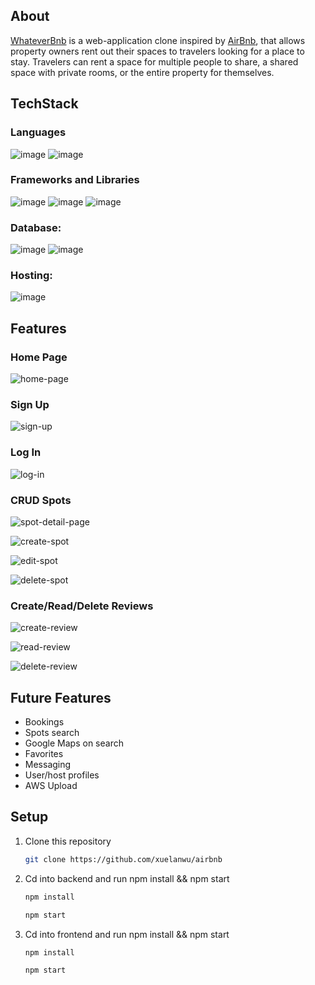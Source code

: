 ## About

[WhateverBnb][1] is a web-application clone inspired by [AirBnb][2], that allows property owners rent out their spaces to travelers looking for a place to stay. Travelers can rent a space for multiple people to share, a shared space with private rooms, or the entire property for themselves.

[1]: https://whateverbnb.herokuapp.com/
[2]: https://www.airbnb.com

## TechStack

### Languages

![image](https://img.shields.io/badge/JavaScript-323330?style=for-the-badge&logo=javascript&logoColor=F7DF1E)
![image](https://img.shields.io/badge/CSS3-1572B6?style=for-the-badge&logo=css3&logoColor=white)

### Frameworks and Libraries

![image](https://img.shields.io/badge/React-20232A?style=for-the-badge&logo=react&logoColor=61DAFB)
![image](https://img.shields.io/badge/Redux-593D88?style=for-the-badge&logo=redux&logoColor=white)
![image](https://img.shields.io/badge/Express.js-000000?style=for-the-badge&logo=express&logoColor=white)

### Database:

![image](https://img.shields.io/badge/SQLite-07405E?style=for-the-badge&logo=sqlite&logoColor=white)
![image](https://img.shields.io/badge/PostgreSQL-316192?style=for-the-badge&logo=postgresql&logoColor=white)

### Hosting:

![image](https://img.shields.io/badge/Heroku-430098?style=for-the-badge&logo=heroku&logoColor=white)

## Features

### Home Page

![home-page]

[home-page]: /assets/home_page.png

### Sign Up

![sign-up]

[sign-up]: assets/signup.png

### Log In

![log-in]

[log-in]: assets/login.png

### CRUD Spots

![spot-detail-page]

[spot-detail-page]: assets/spot_detail_page.png

![create-spot]

[create-spot]: assets/create_spot.png

![edit-spot]

[edit-spot]: assets/edit_spot.png

![delete-spot]

[delete-spot]: assets/delete_spot.png

### Create/Read/Delete Reviews

![create-review]

[create-review]: assets/write_a_review.png

![read-review]

[read-review]: assets/read-reviews.png

![delete-review]

[delete-review]: assets/delete_review.png

###

## Future Features

- Bookings
- Spots search
- Google Maps on search
- Favorites
- Messaging
- User/host profiles
- AWS Upload

## Setup

1. Clone this repository
   ```sh
   git clone https://github.com/xuelanwu/airbnb
   ```
2. Cd into backend and run npm install && npm start

   ```sh
   npm install
   ```

   ```sh
   npm start
   ```

3. Cd into frontend and run npm install && npm start

   ```sh
   npm install
   ```

   ```sh
   npm start
   ```


